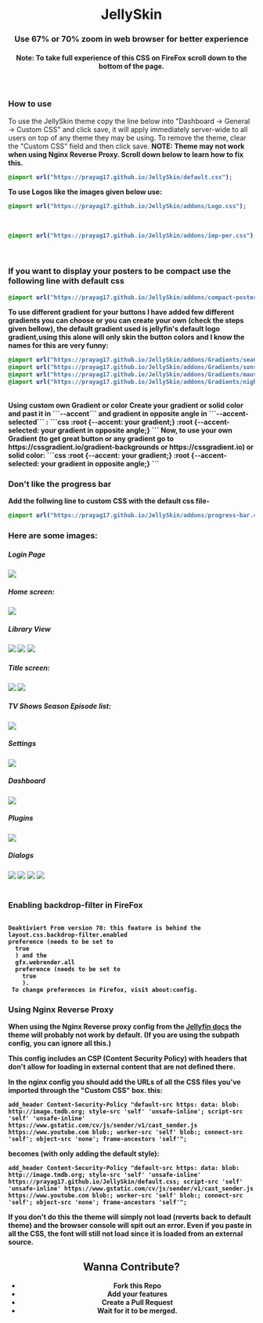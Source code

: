 <div align="center">
<h1>JellySkin</h1><h3>Use 67% or 70% zoom in web browser for better experience</h3>
<h4>Note: To take full experience of this CSS on FireFox scroll down to the bottom of the page.</h4>
</div>
<br>
<h3>How to use</h3>
To use the JellySkin theme copy the line below into "Dashboard -> General -> Custom CSS" and click save, it will apply immediately server-wide to all users on top of any theme they may be using. To remove the theme, clear the "Custom CSS" field and then click save. <b>NOTE: Theme may not work when using Nginx Reverse Proxy. Scroll down below to learn how to fix this.

```css
@import url("https://prayag17.github.io/JellySkin/default.css");
```
To use Logos like the images given below use:

```css
@import url("https://prayag17.github.io/JellySkin/addons/Logo.css");
```
<br>

```css
@import url("https://prayag17.github.io/JellySkin/addons/imp-per.css");
```

<br>
<h3>If you want to display your posters to be compact use the following line with default css</h3>

```css
@import url("https://prayag17.github.io/JellySkin/addons/compact-poster.css");
```

To use different gradient for your buttons I have added few different gradients you can choose or you can create your own (check the steps given bellow), the default gradient used is jellyfin's default logo gradient,using this alone will only skin the button colors and I know the names for this are very funny:
```css
@import url("https://prayag17.github.io/JellySkin/addons/Gradients/seaGradient.css");
@import url("https://prayag17.github.io/JellySkin/addons/Gradients/sunsetGradient.css");
@import url("https://prayag17.github.io/JellySkin/addons/Gradients/mauveGradient.css");
@import url("https://prayag17.github.io/JellySkin/addons/Gradients/nightSkyGradient.css");
```
<br>
Using custom own Gradient or color
Create your gradient or solid color and past it in ```--accent``` and gradient in opposite angle in ```--accent-selected``` :
```css
:root {--accent: your gradient;}
:root {--accent-selected: your gradient in opposite angle;}
```
Now, to use your own Gradient (to get great button or any gradient go to https://cssgradient.io/gradient-backgrounds or https://cssgradient.io) or solid color:
```css
:root {--accent: your gradient;}
:root {--accent-selected: your gradient in opposite angle;}
```
<br>
<h3>Don't like the progress bar</h3>
Add the follwing line to custom CSS with the default css file-

```css
@import url("https://prayag17.github.io/JellySkin/addons/progress-bar.css");
```

<h3>Here are some images:</h3>

<h5>Login Page</h5>
<img src="https://prayag17.github.io/JellySkin/img/login.jpg">

<h5>Home screen:</h5>
<img src="https://prayag17.github.io/JellySkin/img/Home.jpg">

<h5>Library View</h5>
<img src="https://prayag17.github.io/JellySkin/img/Movies.jpg">
<img src="https://prayag17.github.io/JellySkin/img/TV%20Shows.jpg">
<img src="https://prayag17.github.io/JellySkin/img/Collections.jpg">

<h5>Title screen:</h5>
<img src="https://prayag17.github.io/JellySkin/img/Title%20Page-Movie.jpg">
<img src="https://prayag17.github.io/JellySkin/img/Title%20Page-TV.jpg">

<h5>TV Shows Season Episode list:</h5>
<img src="https://prayag17.github.io/JellySkin/img/Ep-list.jpg">

<h5>Settings</h5>
<img src="https://prayag17.github.io/JellySkin/img/Settings.jpg">

<h5>Dashboard</h5>
<img src="https://prayag17.github.io/JellySkin/img/Dashboard.jpg">

<h5>Plugins</h5>
<img src="https://prayag17.github.io/JellySkin/img/Plugins.jpg">


<h5>Dialogs</h5>
<img src="https://prayag17.github.io/JellySkin/img/Menu.jpg">
<img src="https://prayag17.github.io/JellySkin/img/Dialog-1.jpg">
<img src="https://prayag17.github.io/JellySkin/img/Dialog-2.jpg">
<img src="https://prayag17.github.io/JellySkin/img/Dialog-3.jpg">
<br>
<br>

<div class="firefox">
<h3>Enabling backdrop-filter in FireFox</h3>

<code style="display: block !important;">
Deaktiviert From version 70: this feature is behind the
layout.css.backdrop-filter.enabled
preference (needs to be set to
  true
  ) and the
  gfx.webrender.all
  preference (needs to be set to
    true
    ).
 To change preferences in Firefox, visit about:config.
</code>

</div>


<div class="nginx-reverseproxy">
<h3>Using Nginx Reverse Proxy</h3>
  When using the Nginx Reverse proxy config from the <a href="https://jellyfin.org/docs/general/networking/nginx.html">Jellyfin docs</a> the theme will probably not work by default. (If you are using the subpath config, you can ignore all this.)

This config includes an CSP (Content Security Policy) with headers that don't allow for loading in external content that are not defined there.

In the nginx config you should add the URLs of all the CSS files you've imported through the "Custom CSS" box.
this:

```
add_header Content-Security-Policy "default-src https: data: blob: http://image.tmdb.org; style-src 'self' 'unsafe-inline'; script-src 'self' 'unsafe-inline' https://www.gstatic.com/cv/js/sender/v1/cast_sender.js https://www.youtube.com blob:; worker-src 'self' blob:; connect-src 'self'; object-src 'none'; frame-ancestors 'self'";
```
becomes (with only adding the default style):

```
add_header Content-Security-Policy "default-src https: data: blob: http://image.tmdb.org; style-src 'self' 'unsafe-inline' https://prayag17.github.io/JellySkin/default.css; script-src 'self' 'unsafe-inline' https://www.gstatic.com/cv/js/sender/v1/cast_sender.js https://www.youtube.com blob:; worker-src 'self' blob:; connect-src 'self'; object-src 'none'; frame-ancestors 'self'";
```

If you don't do this the theme will simply not load (reverts back to default theme) and the browser console will spit out an error. Even if you paste in all the CSS, the font will still not load since it is loaded from an external source.
  </div>
  
<div class="conribute" align="center" style="text-align: center;">
<h2> Wanna Contribute? </h2>
<ul>
<li>Fork this Repo</li>
<li>Add your features</li>
<li>Create a Pull Request</li>
<li>Wait for it to be merged.</li>
</ul>
</div>
<br>
<br>
